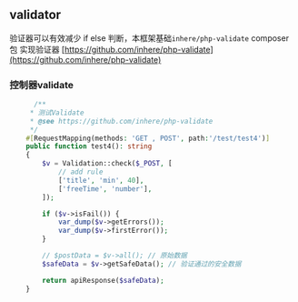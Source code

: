 ## validator 

验证器可以有效减少 if else 判断，本框架基础`inhere/php-validate` composer包 实现验证器
[https://github.com/inhere/php-validate](https://github.com/inhere/php-validate)

### 控制器validate
```php
      /**
     * 测试Validate
     * @see https://github.com/inhere/php-validate
     */
    #[RequestMapping(methods: 'GET , POST', path:'/test/test4')]
    public function test4(): string
    {
        $v = Validation::check($_POST, [
            // add rule
            ['title', 'min', 40],
            ['freeTime', 'number'],
        ]);

        if ($v->isFail()) {
            var_dump($v->getErrors());
            var_dump($v->firstError());
        }

        // $postData = $v->all(); // 原始数据
        $safeData = $v->getSafeData(); // 验证通过的安全数据

        return apiResponse($safeData);
    }
```

